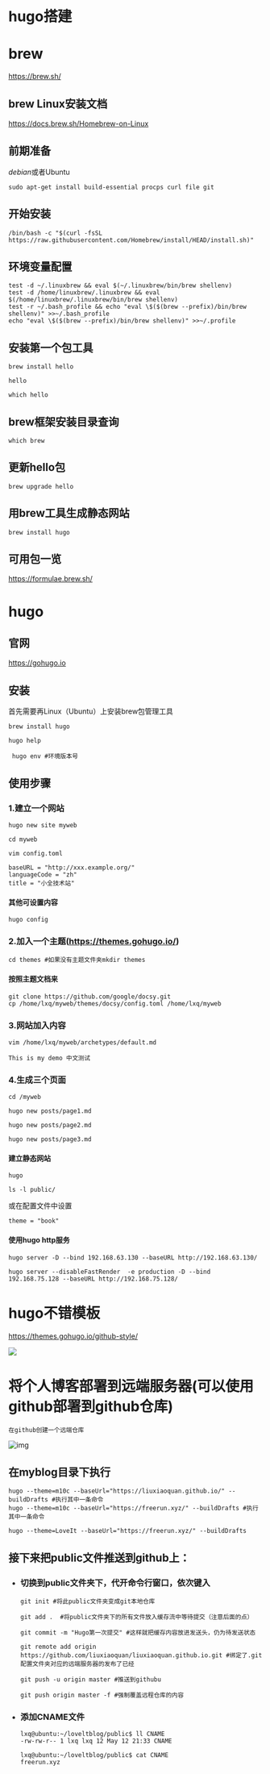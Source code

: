 # hugo搭建

# brew

https://brew.sh/

## brew Linux安装文档

https://docs.brew.sh/Homebrew-on-Linux

## 前期准备

*debian*或者Ubuntu

```shell
sudo apt-get install build-essential procps curl file git
```

## 开始安装

```shell
/bin/bash -c "$(curl -fsSL https://raw.githubusercontent.com/Homebrew/install/HEAD/install.sh)"
```

## 环境变量配置

```shell
test -d ~/.linuxbrew && eval $(~/.linuxbrew/bin/brew shellenv)
test -d /home/linuxbrew/.linuxbrew && eval $(/home/linuxbrew/.linuxbrew/bin/brew shellenv)
test -r ~/.bash_profile && echo "eval \$($(brew --prefix)/bin/brew shellenv)" >>~/.bash_profile
echo "eval \$($(brew --prefix)/bin/brew shellenv)" >>~/.profile
```

## 安装第一个包工具

```shell
brew install hello
```

```shell
hello
```

```shell
which hello
```

## brew框架安装目录查询

```shell
which brew
```

## 更新hello包

```shell
brew upgrade hello
```

## 用brew工具生成静态网站

```shell
brew install hugo
```

## 可用包一览

https://formulae.brew.sh/



# hugo

## 官网

https://gohugo.io

## 安装

首先需要再Linux（Ubuntu）上安装brew包管理工具

```shell
brew install hugo
```

```shell
hugo help
```

```shell
 hugo env #环境版本号
```

## 使用步骤

### 1.建立一个网站

```shell
hugo new site myweb
```

```shell
cd myweb
```

```shell
vim config.toml
```

```
baseURL = "http://xxx.example.org/"
languageCode = "zh"
title = "小全技术站"
```

#### 其他可设置内容

```shell
hugo config
```

### 2.加入一个主题(https://themes.gohugo.io/)

```shell
cd themes #如果没有主题文件夹mkdir themes
```

#### 按照主题文档来

```shell
git clone https://github.com/google/docsy.git
cp /home/lxq/myweb/themes/docsy/config.toml /home/lxq/myweb
```

### 3.网站加入内容

```shell
vim /home/lxq/myweb/archetypes/default.md
```

`This is my demo
中文测试
`

### 4.生成三个页面

```shell
cd /myweb
```

```shell
hugo new posts/page1.md
```

```shell
hugo new posts/page2.md
```

```shell
hugo new posts/page3.md
```

#### 建立静态网站

```shell
hugo
```

```shell
ls -l public/
```

或在配置文件中设置

`theme = "book"`

#### 使用hugo http服务

```shell
hugo server -D --bind 192.168.63.130 --baseURL http://192.168.63.130/

hugo server --disableFastRender  -e production -D --bind 192.168.75.128 --baseURL http://192.168.75.128/
```

# hugo不错模板

https://themes.gohugo.io/github-style/

![](/img/hugobucuo.png)
# 将个人博客部署到远端服务器(可以使用github部署到github仓库)

`在github创建一个远端仓库`

![img](/img/2.png)


## 在myblog目录下执行

```shell
hugo --theme=m10c --baseUrl="https://liuxiaoquan.github.io/" --buildDrafts #执行其中一条命令
hugo --theme=m10c --baseUrl="https://freerun.xyz/" --buildDrafts #执行其中一条命令

hugo --theme=LoveIt --baseUrl="https://freerun.xyz/" --buildDrafts
```

## 接下来把public文件推送到github上：

- ### 切换到public文件夹下，代开命令行窗口，依次键入

  ```shell
  git init #将此public文件夹变成git本地仓库
  ```

  ```shell
  git add .  #将public文件夹下的所有文件放入缓存流中等待提交（注意后面的点）
  ```

  ```shell
  git commit -m "Hugo第一次提交" #这样就把缓存内容放进发送头，仍为待发送状态
  ```

  ```shell
  git remote add origin https://github.com/liuxiaoquan/liuxiaoquan.github.io.git #绑定了.git配置文件夹对应的远端服务器的发布了已经
  ```

  ```shell
  git push -u origin master #推送到githubu
  ```

  ```shell
  git push origin master -f #强制覆盖远程仓库的内容
  ```
  
- ### 添加CNAME文件

  ```shell
  lxq@ubuntu:~/loveltblog/public$ ll CNAME 
  -rw-rw-r-- 1 lxq lxq 12 May 12 21:33 CNAME
  
  lxq@ubuntu:~/loveltblog/public$ cat CNAME 
  freerun.xyz
  ```

  


